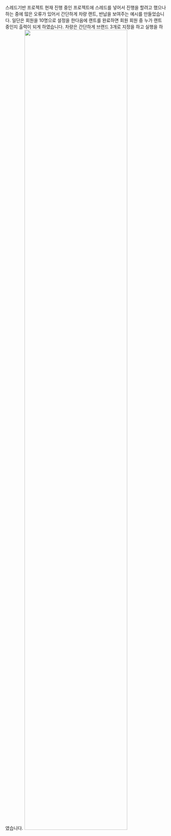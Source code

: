 스레드기반 프로젝트
현재 진행 중인 프로젝트에 스레드를 넣어서 진행을 할려고 했으나 하는 중에 많은 오류가 있어서 간단하게 차량 랜트, 반납을 보여주는 예시를 만들었습니다. 일단은 회원을 10명으로 설정을 한다음에 랜트를 완료하면 회원 회원 중 누가 랜트 중인지 출력이 되게 하였습니다.
차량은 간단하게 브랜드 3개로 지정을 하고 실행을 하였습니다. 
<img width="80%" src="./pic/.PNG"/>
